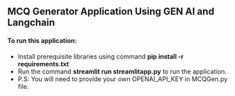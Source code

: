 ## MCQ Generator Application Using GEN AI and Langchain

#### To run this application:
- Install prerequisite libraries using command **pip install -r requirements.txt**
- Run the command **streamlit run streamlitapp.py** to run the application.
- P.S: You will need to provide your own OPENAI_API_KEY in MCQGen.py file.
